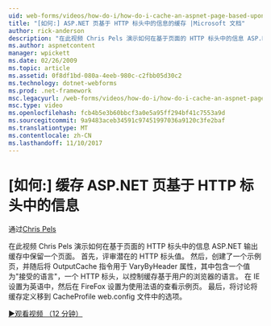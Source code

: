 ```yaml
---
uid: web-forms/videos/how-do-i/how-do-i-cache-an-aspnet-page-based-upon-information-in-the-http-header
title: "[如何:] ASP.NET 页基于 HTTP 标头中的信息的缓存 |Microsoft 文档"
author: rick-anderson
description: "在此视频 Chris Pels 演示如何在基于页面的 HTTP 标头中的信息 ASP.NET 输出缓存中保留一个页面。 首先，潜在 HTTP hea..."
ms.author: aspnetcontent
manager: wpickett
ms.date: 02/26/2009
ms.topic: article
ms.assetid: 0f8df1bd-080a-4eeb-980c-c2fbb05d30c2
ms.technology: dotnet-webforms
ms.prod: .net-framework
msc.legacyurl: /web-forms/videos/how-do-i/how-do-i-cache-an-aspnet-page-based-upon-information-in-the-http-header
msc.type: video
ms.openlocfilehash: fcb4b5e3b60bbcf3a0e5a95ff294bf41c7553a9d
ms.sourcegitcommit: 9a9483aceb34591c97451997036a9120c3fe2baf
ms.translationtype: MT
ms.contentlocale: zh-CN
ms.lasthandoff: 11/10/2017
---
```

<a name="how-do-i--cache-an-aspnet-page-based-upon-information-in-the-http-header"></a>[如何:] 缓存 ASP.NET 页基于 HTTP 标头中的信息
====================
通过[Chris Pels](https://twitter.com/chrispels)

在此视频 Chris Pels 演示如何在基于页面的 HTTP 标头中的信息 ASP.NET 输出缓存中保留一个页面。 首先，评审潜在的 HTTP 标头值。 然后，创建了一个示例页，并随后将 OutputCache 指令用于 VaryByHeader 属性，其中包含一个值为"接受的语言"，一个 HTTP 标头，以控制缓存基于用户的浏览器的语言。 在 IE 设置为英语中，然后在 FireFox 设置为使用法语的查看示例页。 最后，将讨论将缓存定义移到 CacheProfile web.config 文件中的选项。

[&#9654;观看视频 （12 分钟）](https://channel9.msdn.com/Blogs/ASP-NET-Site-Videos/how-do-i-cache-an-aspnet-page-based-upon-information-in-the-http-header)

